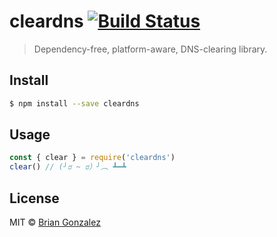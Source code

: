 # cleardns [![Build Status](https://travis-ci.org/briangonzalez/cleardns.svg?branch=master)](https://travis-ci.org/briangonzalez/cleardns)

> Dependency-free, platform-aware, DNS-clearing library.

## Install

```sh
$ npm install --save cleardns
```

## Usage

```js
const { clear } = require('cleardns')
clear() // (╯ರ ~ ರ）╯︵ ┻━┻
```

## License

MIT © [Brian Gonzalez](https://www.briangonzalez.org)
